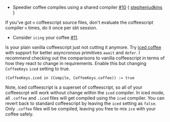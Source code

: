 * Speedier coffee compiles using a shared compiler [#10][i10] { [stephenjudkins][stephenjudkins] }

If you've got `n` coffeescript source files, don't evaluate the coffeescript compiler `n` times, do it once per sbt session.

* Consider `icing` your coffee [#11][i11].

Is your plain vanilla coffeescript just not cutting it anymore. Try [iced coffee][iced] with support for better asyncronous primitives `await` and `defer`. I recommend checking out the comparisons to vanilla coffeescript in terms of how they react to change in requirements. Enable this but changing `CoffeeKeys` `iced` setting to true.

    (CoffeeKeys.iced in (Compile, CoffeeKeys.coffee)) := true

Note, iced coffeescript is a superset of coffeescript, so all of your coffeescrpt will work without change within the `iced` compiler. In iced mode, all `.coffee` and `.iced` files will get compiled using the `iced` compiler. You can revert back to standard coffeescript by leaving the `iced` setting as `false`. Only `.coffee` files will be compiled, leaving you free to mix `ice` with your coffee safely.


[stephenjudkins]: https://github.com/stephenjudkins
[i10]: https://github.com/softprops/coffeescripted-sbt/pull/10
[i11]: https://github.com/softprops/coffeescripted-sbt/issues/11
[iced]: http://maxtaco.github.com/coffee-script/
